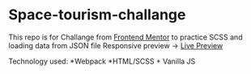 # Space-tourism-challange

This repo is for Challange from [Frontend Mentor](https://www.frontendmentor.io/challenges/space-tourism-multipage-website-gRWj1URZ3) to practice SCSS and loading data from JSON file
Responsive preview -> [Live Preview](https://bushenzie.github.io/Space-tourism-challange/dist/)

Technology used:
*Webpack
*HTML/SCSS + Vanilla JS
